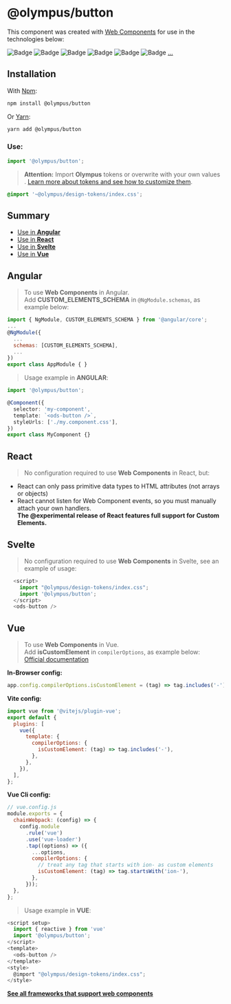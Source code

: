 # @olympus/button

This component was created with [Web Components](https://developer.mozilla.org/pt-BR/docs/Web/Web_Components) for use in the technologies below:

![Badge](https://img.shields.io/badge/Angular-DD0031?style=for-the-badge&logo=angular&logoColor=white)
![Badge](https://img.shields.io/badge/React-20232A?style=for-the-badge&logo=react&logoColor=61DAFB)
![Badge](https://img.shields.io/badge/Svelte-4A4A55?style=for-the-badge&logo=svelte&logoColor=FF3E00)
![Badge](https://img.shields.io/badge/Vue.js-35495E?style=for-the-badge&logo=vue.js&logoColor=4FC08D)
![Badge](https://img.shields.io/badge/JavaScript-F7DF1E?style=for-the-badge&logo=javascript&logoColor=black)
![Badge](https://img.shields.io/badge/TypeScript-007ACC?style=for-the-badge&logo=typescript&logoColor=white)
[...](https://custom-elements-everywhere.com/)

## Installation

With [Npm](https://www.npmjs.com/):

```bash dark
npm install @olympus/button
```

Or [Yarn](https://yarnpkg.com/en/):

```bash dark
yarn add @olympus/button
```

### Use:

```js dark
import '@olympus/button';
```

> **Attention:** Import **Olympus** tokens or overwrite with your own values<br />.
> [Learn more about tokens and see how to customize them]().

```css dark
@import '~@olympus/design-tokens/index.css';
```

## Summary

- [Use in **Angular**](#angular)
- [Use in **React**](#react)
- [Use in **Svelte**](#svelte)
- [Use in **Vue**](#vue)

## Angular

> To use **Web Components** in Angular.<br />Add **CUSTOM_ELEMENTS_SCHEMA** in `@NgModule.schemas`, as example below:

```js dark
import { NgModule, CUSTOM_ELEMENTS_SCHEMA } from '@angular/core';
...
@NgModule({
  ...
  schemas: [CUSTOM_ELEMENTS_SCHEMA],
  ...
})
export class AppModule { }

```

> Usage example in **ANGULAR**:

```typescript dark
import '@olympus/button';

@Component({
  selector: 'my-component',
  template: `<ods-button />`,
  styleUrls: ['./my.component.css'],
})
export class MyComponent {}
```
## React

> No configuration required to use **Web Components** in React, but:
- React can only pass primitive data types to HTML attributes (not arrays or objects)
- React cannot listen for Web Component events, so you must manually attach your own handlers.<br />
**The @experimental release of React features full support for Custom Elements.**

## Svelte

> No configuration required to use **Web Components** in Svelte, see an example of usage:

```javascript dark
  <script>
    import "@olympus/design-tokens/index.css";
    import '@olympus/button';
  </script>
  <ods-button />
```

## Vue

> To use **Web Components** in Vue.<br />Add **isCustomElement** in `compilerOptions`, as example below:<br />[Official documentation](https://vuejs.org/guide/extras/web-components.html)

**In-Browser config:**

```js dark
app.config.compilerOptions.isCustomElement = (tag) => tag.includes('-');
```

**Vite config:**

```js dark
import vue from '@vitejs/plugin-vue';
export default {
  plugins: [
    vue({
      template: {
        compilerOptions: {
          isCustomElement: (tag) => tag.includes('-'),
        },
      },
    }),
  ],
};
```

**Vue Cli config:**

```js dark
// vue.config.js
module.exports = {
  chainWebpack: (config) => {
    config.module
      .rule('vue')
      .use('vue-loader')
      .tap((options) => ({
        ...options,
        compilerOptions: {
          // treat any tag that starts with ion- as custom elements
          isCustomElement: (tag) => tag.startsWith('ion-'),
        },
      }));
  },
};
```

> Usage example in **VUE**:

```javascript dark
<script setup>
  import { reactive } from 'vue'
  import '@olympus/button';
</script>
<template>
  <ods-button />
</template>
<style>
  @import "@olympus/design-tokens/index.css";
</style>
```

[**See all frameworks that support web components**](https://custom-elements-everywhere.com/)

